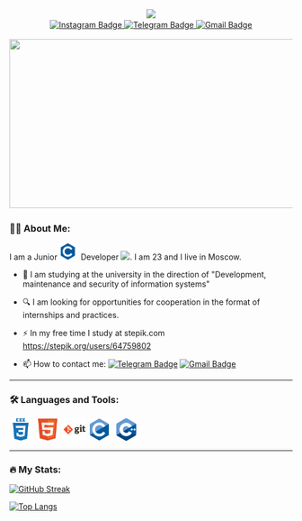 <div id="header" align="center">
  <img src="https://media.giphy.com/media/cUAGuLiEcTBwRfkAQq/giphy.gif" width=100>

  <div class="bages">
    <a href="https://www.instagram.com/lexazem">
      <img src="https://img.shields.io/badge/Instagram-blue?logo=Instagram" alt="Instagram Badge">
   </a>

   <a href="https://t.me/alexeyzems">
      <img src="https://img.shields.io/badge/Telegram-red?logo=telegram" alt="Telegram Badge">
   </a>

   <a href="mailto:alexeyzemsk@gmail.com">
    <img src="https://img.shields.io/badge/Gmail-blue?logo=gmail" alt="Gmail Badge">
   </a>
     
</div>
<img src="https://komarev.com/ghpvc/?username=fudomori&style=flat-square&color=blue" alt=""/>
</div>

<div align="center">
  <img src="https://media.giphy.com/media/f3iwJFOVOwuy7K6FFw/giphy.gif" width="600" height="300"/>
</div>

### :man_technologist: About Me:

I am a Junior <img src="https://github.com/devicons/devicon/blob/master/icons/c/c-plain.svg" title="C" alt="C" width="30" height="30"/>&nbsp; Developer <img src="https://media.giphy.com/media/QssGEmpkyEOhBCb7e1/giphy.gif" width="20">. I am 23 and I live in Moscow.

- :telescope: I am studying at the university in the direction of "Development, maintenance and security of information systems"

- :mag: I am looking for opportunities for cooperation in the format of internships and practices.

- :zap: In my free time I study at stepik.com https://stepik.org/users/64759802

- 📫 How to contact me:  [![Telegram Badge](https://img.shields.io/badge/Telegram-red?logo=telegram)](https://t.me/alexeyzems)  [![Gmail Badge](https://img.shields.io/badge/Gmail-blue?logo=gmail)](mailto:alexeyzemsk@gmail.com)

---

### :hammer_and_wrench: Languages and Tools:

<div>
  <img src="https://github.com/devicons/devicon/blob/master/icons/css3/css3-plain-wordmark.svg"  title="CSS3" alt="CSS" width="40" height="40"/>&nbsp;
  <img src="https://github.com/devicons/devicon/blob/master/icons/html5/html5-original.svg" title="HTML5" alt="HTML" width="40" height="40"/>&nbsp;
  <img src="https://github.com/devicons/devicon/blob/master/icons/git/git-original-wordmark.svg" title="Git" **alt="Git" width="40" height="40"/>
  <img src="https://github.com/devicons/devicon/blob/master/icons/c/c-original.svg" title="C" alt="C" width="40" height="40"/>&nbsp;
  <img src="https://github.com/devicons/devicon/blob/master/icons/cplusplus/cplusplus-original.svg" title="C++" alt="C++" width="40" height="40"/>&nbsp;
</div>

---

### :fire: My Stats:

[![GitHub Streak](http://github-readme-streak-stats.herokuapp.com?user=fudomori&theme=dark&background=000000)](https://git.io/streak-stats)

[![Top Langs](https://github-readme-stats.vercel.app/api/top-langs/?username=fudomori&layout=compact&theme=vision-friendly-dark)](https://github.com/anuraghazra/github-readme-stats)
